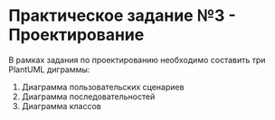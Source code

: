 # Практическое задание №3 - Проектирование
В рамках задания по проектированию необходимо составить три PlantUML диграммы:
1. Диаграмма пользовательских сценариев
2. Диаграмма последовательностей
3. Диаграмма классов
